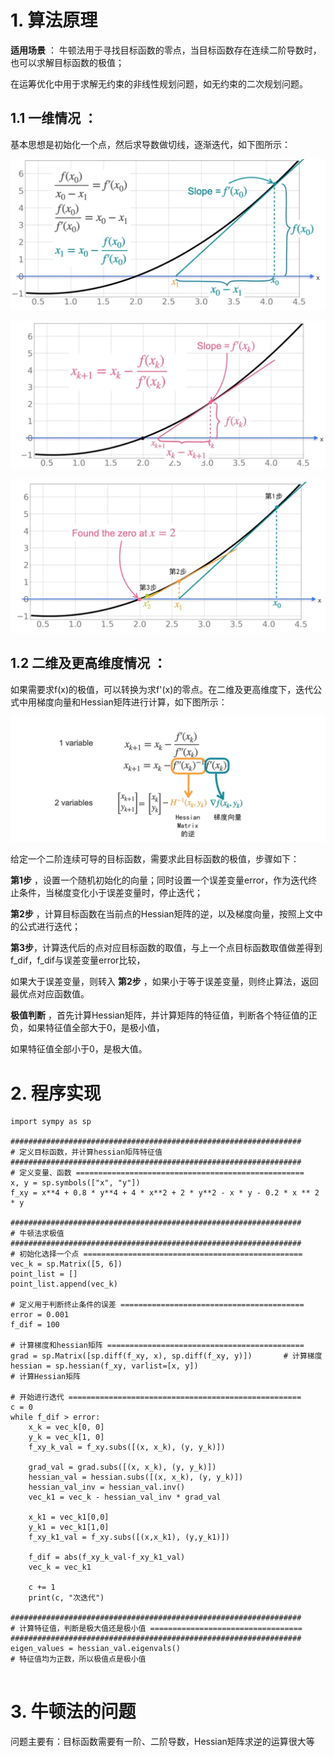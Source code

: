 # 1. 算法原理

**适用场景** ： 牛顿法用于寻找目标函数的零点，当目标函数存在连续二阶导数时，也可以求解目标函数的极值；  

在运筹优化中用于求解无约束的非线性规划问题，如无约束的二次规划问题。 

## 1.1 **一维情况** ：

基本思想是初始化一个点，然后求导数做切线，逐渐迭代，如下图所示：

![i](https://github.com/zenghang-feng/operation_optimization/blob/main/求解算法-04-牛顿法/图片附件/pic-1-一维牛顿法.jpg)

![i](https://github.com/zenghang-feng/operation_optimization/blob/main/求解算法-04-牛顿法/图片附件/pic-2-一维牛顿法.jpg)

![i](https://github.com/zenghang-feng/operation_optimization/blob/main/求解算法-04-牛顿法/图片附件/pic-3-一维牛顿法.jpg)

## 1.2 **二维及更高维度情况** ：  

如果需要求f(x)的极值，可以转换为求f'(x)的零点。在二维及更高维度下，迭代公式中用梯度向量和Hessian矩阵进行计算，如下图所示：

![i](https://github.com/zenghang-feng/operation_optimization/blob/main/求解算法-04-牛顿法/图片附件/pic-4-二维牛顿法.jpg)

给定一个二阶连续可导的目标函数，需要求此目标函数的极值，步骤如下：  

**第1步** ，设置一个随机初始化的向量；同时设置一个误差变量error，作为迭代终止条件，当梯度变化小于误差变量时，停止迭代；  

**第2步** ，计算目标函数在当前点的Hessian矩阵的逆，以及梯度向量，按照上文中的公式进行迭代；

**第3步**，计算迭代后的点对应目标函数的取值，与上一个点目标函数取值做差得到f_dif，f_dif与误差变量error比较，  

如果大于误差变量，则转入 **第2步** ，如果小于等于误差变量，则终止算法，返回最优点对应函数值。


**极值判断** ，首先计算Hessian矩阵，并计算矩阵的特征值，判断各个特征值的正负，如果特征值全部大于0，是极小值，  

如果特征值全部小于0，是极大值。

# 2. 程序实现
```
import sympy as sp

#################################################################
# 定义目标函数，并计算hessian矩阵特征值
#################################################################
# 定义变量、函数 ===================================================
x, y = sp.symbols(["x", "y"])
f_xy = x**4 + 0.8 * y**4 + 4 * x**2 + 2 * y**2 - x * y - 0.2 * x ** 2 * y

#################################################################
# 牛顿法求极值
#################################################################
# 初始化选择一个点 =================================================
vec_k = sp.Matrix([5, 6])
point_list = []
point_list.append(vec_k)

# 定义用于判断终止条件的误差 =========================================
error = 0.001
f_dif = 100

# 计算梯度和hessian矩阵 ============================================
grad = sp.Matrix([sp.diff(f_xy, x), sp.diff(f_xy, y)])       # 计算梯度
hessian = sp.hessian(f_xy, varlist=[x, y])                                    # 计算Hessian矩阵

# 开始进行迭代 ====================================================
c = 0
while f_dif > error:
    x_k = vec_k[0, 0]
    y_k = vec_k[1, 0]
    f_xy_k_val = f_xy.subs([(x, x_k), (y, y_k)])

    grad_val = grad.subs([(x, x_k), (y, y_k)])
    hessian_val = hessian.subs([(x, x_k), (y, y_k)])
    hessian_val_inv = hessian_val.inv()
    vec_k1 = vec_k - hessian_val_inv * grad_val

    x_k1 = vec_k1[0,0]
    y_k1 = vec_k1[1,0]
    f_xy_k1_val = f_xy.subs([(x,x_k1), (y,y_k1)])

    f_dif = abs(f_xy_k_val-f_xy_k1_val)
    vec_k = vec_k1

    c += 1
    print(c, "次迭代")

#################################################################
# 计算特征值，判断是极大值还是极小值 ==================================
#################################################################
eigen_values = hessian_val.eigenvals()
# 特征值均为正数，所以极值点是极小值


```

# 3. 牛顿法的问题

问题主要有：目标函数需要有一阶、二阶导数，Hessian矩阵求逆的运算很大等
